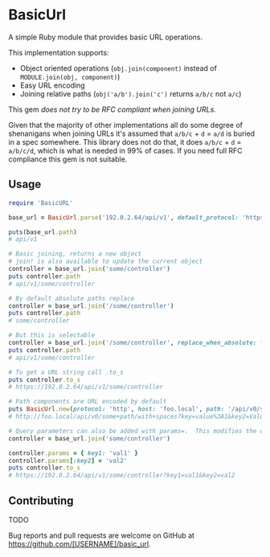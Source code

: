 BasicUrl
========

A simple Ruby module that provides basic URL operations.

This implementation supports:

- Object oriented operations (`obj.join(component)` instead of `MODULE.join(obj, component)`)
- Easy URL encoding
- Joining relative paths (`obj('a/b').join('c')` returns `a/b/c` not `a/c`)

This gem *does not try to be RFC compliant when joining URLs.*

Given that the majority of other implementations all do some degree of shenanigans when joining URLs it's assumed that `a/b/c` + `d` = `a/d` is buried in a spec somewhere.
This library does not do that, it does `a/b/c` + `d` = `a/b/c/d`, which is what is needed in 99% of cases.
If you need full RFC compliance this gem is not suitable.


## Usage

```ruby
require 'BasicURL'

base_url = BasicUrl.parse('192.0.2.64/api/v1', default_protocol: 'https')

puts(base_url.path)
# api/v1

# Basic joining, returns a new object
# join! is also available to update the current object
controller = base_url.join('some/controller')
puts controller.path
# api/v1/some/controller

# By default absolute paths replace
controller = base_url.join('/some/controller')
puts controller.path
# some/controller

# But this is selectable
controller = base_url.join('/some/controller', replace_when_absolute: false)
puts controller.path
# api/v1/some/controller             

# To get a URL string call .to_s
puts controller.to_s
# https://192.0.2.64/api/v1/some/controller

# Path components are URL encoded by default
puts BasicUrl.new(protocol: 'http', host: 'foo.local', path: '/api/v0/some path/with spaces', params: { key: 'value:1', key2: 'Value!', key3: ['and', 'arrays']}).to_s
# http://foo.local/api/v0/some+path/with+spaces?key=value%3A1&key2=Value%21&key3[]=and&key3[]=arrays

# Query parameters can also be added with params=.  This modifies the object
controller = base_url.join('some/controller')

controller.params = { key1: 'val1' }
controller.params[:key2] = 'val2'
puts controller.to_s
# https://192.0.2.64/api/v1/some/controller?key1=val1&key2=val2
```


## Contributing

TODO

Bug reports and pull requests are welcome on GitHub at https://github.com/[USERNAME]/basic_url.
